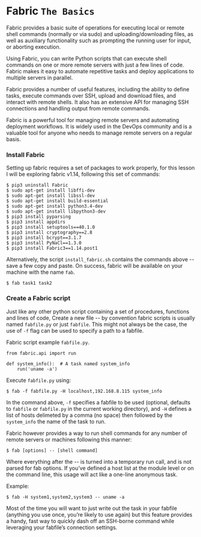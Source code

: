 # Fabric `The Basics`

Fabric provides a basic suite of operations for executing local or
remote shell commands (normally or via sudo) and uploading/downloading
files, as well as auxiliary functionality such as prompting the running
user for input, or aborting execution.

Using Fabric, you can write Python scripts that can execute shell
commands on one or more remote servers with just a few lines of code.
Fabric makes it easy to automate repetitive tasks and deploy
applications to multiple servers in parallel.

Fabric provides a number of useful features, including the ability
to define tasks, execute commands over SSH, upload and download files,
and interact with remote shells. It also has an extensive API for
managing SSH connections and handling output from remote commands.

Fabric is a powerful tool for managing remote servers and automating
deployment workflows. It is widely used in the DevOps community and is a
valuable tool for anyone who needs to manage remote servers on a
regular basis.


### Install Fabric

Setting up fabric requires a set of packages to work properly,
for this lesson I will be exploring fabric v1.14, following this
set of commands:

```
$ pip3 uninstall Fabric
$ sudo apt-get install libffi-dev
$ sudo apt-get install libssl-dev
$ sudo apt-get install build-essential
$ sudo apt-get install python3.4-dev
$ sudo apt-get install libpython3-dev
$ pip3 install pyparsing
$ pip3 install appdirs
$ pip3 install setuptools==40.1.0
$ pip3 install cryptography==2.8
$ pip3 install bcrypt==3.1.7
$ pip3 install PyNaCl==1.3.0
$ pip3 install Fabric3==1.14.post1
```

Alternatively, the script `install_fabric.sh` contains the commands
above -- save a few copy and paste. On success, fabric will be
available on your machine with the name `fab`.

```
$ fab task1 task2
```


### Create a Fabric script

Just like any other python script containing a set of procedures,
functions and lines of code, Create a new file -- by convention
fabric scripts is usually named `fabfile.py` or just `fabfile`. This
might not always be the case, the use of `-f` flag can be used to
specify a path to a fabfile.


Fabric script example `fabfile.py`.

```
from fabric.api import run

def system_info():  # A task named system_info
	run('uname -a')
```

Execute `fabfile.py` using:

```
$ fab -f fabfile.py -H localhost,192.168.8.115 system_info
```
In the command above, `-f` specifies a fabfile to be used (optional,
defaults to `fabfile` or `fabfile.py` in the current working directory),
and `-H` defines a list of hosts delimeted by a comma (no space)
then followed by the `system_info` the name of the task to run.


Fabric however provides a way to run shell commands for any number
of remote servers or machines following this manner:

```
$ fab [options] -- [shell command]
```

Where everything after the -- is turned into a temporary run call, and
is not parsed for fab options. If you’ve defined a host list at the
module level or on the command line, this usage will act like a
one-line anonymous task.

Example:
```
$ fab -H system1,system2,system3 -- uname -a
```
Most of the time you will want to just write out the task in your
fabfile (anything you use once, you’re likely to use again) but this
feature provides a handy, fast way to quickly dash off an SSH-borne
command while leveraging your fabfile’s connection settings.
